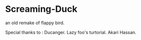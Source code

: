 # Screaming-Duck
an old remake of flappy bird.


Special thanks to :
Ducanger.
Lazy foo's turtorial.
Akari Hassan.

